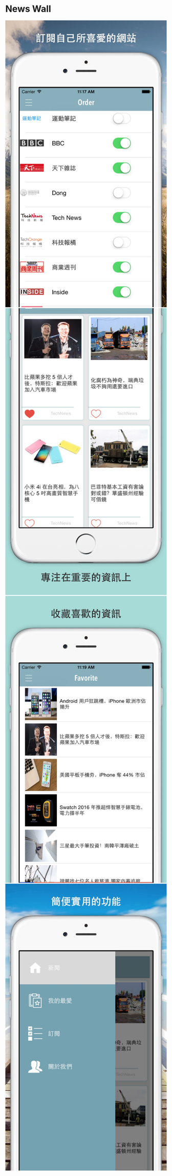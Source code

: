 # News Wall




![alt tag](https://github.com/ryan0817/News-Wall/blob/master/screenshot/a.jpg)
![alt tag](https://github.com/ryan0817/News-Wall/blob/master/screenshot/b.jpg)
![alt tag](https://github.com/ryan0817/News-Wall/blob/master/screenshot/c.jpg)
![alt tag](https://github.com/ryan0817/News-Wall/blob/master/screenshot/d.jpg)

